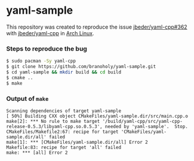 # yaml-sample

This repository was created to reproduce the issue [jbeder/yaml-cpp#362](https://github.com/jbeder/yaml-cpp/issues/362) with [jbeder/yaml-cpp](https://github.com/jbeder/yaml-cpp) in  [Arch Linux](https://www.archlinux.org/packages/community/x86_64/yaml-cpp).

### Steps to reproduce the bug

```bash
$ sudo pacman -Sy yaml-cpp
$ git clone https://github.com/branoholy/yaml-sample.git
$ cd yaml-sample && mkdir build && cd build
$ cmake ..
$ make
```

### Output of `make`

```
Scanning dependencies of target yaml-sample
[ 50%] Building CXX object CMakeFiles/yaml-sample.dir/src/main.cpp.o
make[2]: *** No rule to make target '/build/yaml-cpp/src/yaml-cpp-release-0.5.3/libyaml-cpp.so.0.5.3', needed by 'yaml-sample'.  Stop.
CMakeFiles/Makefile2:67: recipe for target 'CMakeFiles/yaml-sample.dir/all' failed
make[1]: *** [CMakeFiles/yaml-sample.dir/all] Error 2
Makefile:83: recipe for target 'all' failed
make: *** [all] Error 2
```

